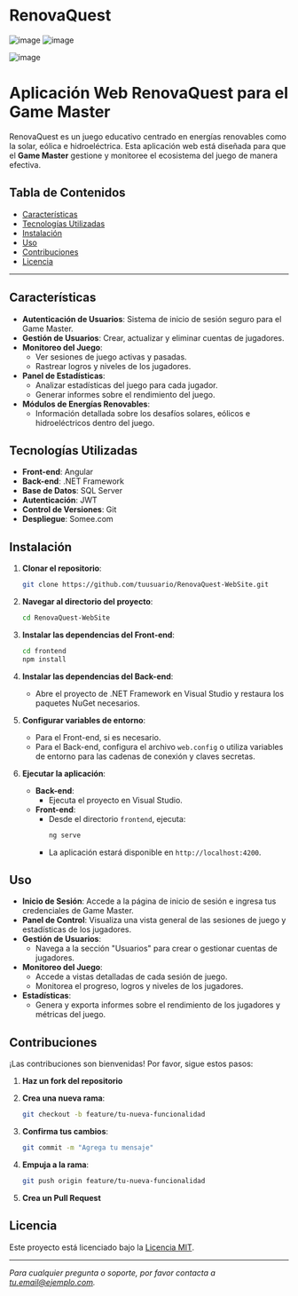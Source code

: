 # RenovaQuest
![image](https://github.com/user-attachments/assets/51d459ab-6410-4d19-bfc5-838f2e9f8551)
![image](https://github.com/user-attachments/assets/e7127e51-c6f3-4852-a4ac-47392f81346a)

![image](https://github.com/user-attachments/assets/31a6aa99-cec9-4fb5-8811-62ff9a8814ab)

# Aplicación Web RenovaQuest para el Game Master

RenovaQuest es un juego educativo centrado en energías renovables como la solar, eólica e hidroeléctrica. Esta aplicación web está diseñada para que el **Game Master** gestione y monitoree el ecosistema del juego de manera efectiva.

## Tabla de Contenidos

- [Características](#características)
- [Tecnologías Utilizadas](#tecnologías-utilizadas)
- [Instalación](#instalación)
- [Uso](#uso)
- [Contribuciones](#contribuciones)
- [Licencia](#licencia)

---

## Características

- **Autenticación de Usuarios**: Sistema de inicio de sesión seguro para el Game Master.
- **Gestión de Usuarios**: Crear, actualizar y eliminar cuentas de jugadores.
- **Monitoreo del Juego**:
  - Ver sesiones de juego activas y pasadas.
  - Rastrear logros y niveles de los jugadores.
- **Panel de Estadísticas**:
  - Analizar estadísticas del juego para cada jugador.
  - Generar informes sobre el rendimiento del juego.
- **Módulos de Energías Renovables**:
  - Información detallada sobre los desafíos solares, eólicos e hidroeléctricos dentro del juego.

## Tecnologías Utilizadas

- **Front-end**: Angular
- **Back-end**: .NET Framework
- **Base de Datos**: SQL Server
- **Autenticación**: JWT
- **Control de Versiones**: Git
- **Despliegue**: Somee.com

## Instalación

1. **Clonar el repositorio**:

   ```bash
   git clone https://github.com/tuusuario/RenovaQuest-WebSite.git
   ```

2. **Navegar al directorio del proyecto**:

   ```bash
   cd RenovaQuest-WebSite
   ```

3. **Instalar las dependencias del Front-end**:

   ```bash
   cd frontend
   npm install
   ```

4. **Instalar las dependencias del Back-end**:

   - Abre el proyecto de .NET Framework en Visual Studio y restaura los paquetes NuGet necesarios.

5. **Configurar variables de entorno**:

   - Para el Front-end, si es necesario.
   - Para el Back-end, configura el archivo `web.config` o utiliza variables de entorno para las cadenas de conexión y claves secretas.

6. **Ejecutar la aplicación**:

   - **Back-end**:
     - Ejecuta el proyecto en Visual Studio.
   - **Front-end**:
     - Desde el directorio `frontend`, ejecuta:
       ```bash
       ng serve
       ```
     - La aplicación estará disponible en `http://localhost:4200`.

## Uso

- **Inicio de Sesión**: Accede a la página de inicio de sesión e ingresa tus credenciales de Game Master.
- **Panel de Control**: Visualiza una vista general de las sesiones de juego y estadísticas de los jugadores.
- **Gestión de Usuarios**:
  - Navega a la sección "Usuarios" para crear o gestionar cuentas de jugadores.
- **Monitoreo del Juego**:
  - Accede a vistas detalladas de cada sesión de juego.
  - Monitorea el progreso, logros y niveles de los jugadores.
- **Estadísticas**:
  - Genera y exporta informes sobre el rendimiento de los jugadores y métricas del juego.

## Contribuciones

¡Las contribuciones son bienvenidas! Por favor, sigue estos pasos:

1. **Haz un fork del repositorio**

2. **Crea una nueva rama**:

   ```bash
   git checkout -b feature/tu-nueva-funcionalidad
   ```

3. **Confirma tus cambios**:

   ```bash
   git commit -m "Agrega tu mensaje"
   ```

4. **Empuja a la rama**:

   ```bash
   git push origin feature/tu-nueva-funcionalidad
   ```

5. **Crea un Pull Request**

## Licencia

Este proyecto está licenciado bajo la [Licencia MIT](LICENSE).

---

*Para cualquier pregunta o soporte, por favor contacta a [tu.email@ejemplo.com](mailto:andersonarturomarin@gmail.com).*
